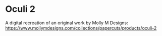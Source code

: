 # Oculi 2

A digital recreation of an original work by Molly M Designs:
https://www.mollymdesigns.com/collections/papercuts/products/oculi-2
